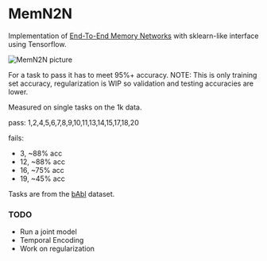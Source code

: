 # MemN2N

Implementation of [End-To-End Memory Networks](http://arxiv.org/abs/1503.08895) with sklearn-like interface using Tensorflow.

![MemN2N picture](https://www.dropbox.com/s/3rdwfxt80v45uqm/Screenshot%202015-11-19%2000.57.27.png?dl=0)

For a task to pass it has to meet 95%+ accuracy. NOTE: This is only training set accuracy, regularization is WIP so validation and testing accuracies are lower. 

Measured on single tasks on the 1k data.

pass: 1,2,4,5,6,7,8,9,10,11,13,14,15,17,18,20

fails:

* 3, ~88% acc
* 12, ~88% acc
* 16, ~75% acc
* 19, ~45% acc

Tasks are from the [bAbl](http://arxiv.org/abs/1502.05698) dataset.

### TODO

* Run a joint model
* Temporal Encoding
* Work on regularization
